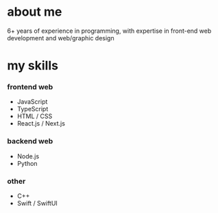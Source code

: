 # about me
6+ years of experience in programming, with expertise in front-end web development and web/graphic design

# my skills
### frontend web
- JavaScript
- TypeScript
- HTML / CSS
- React.js / Next.js
### backend web
- Node.js
- Python
### other
- C++
- Swift / SwiftUI
